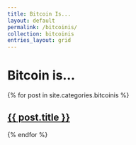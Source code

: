 ```yaml
---
title: Bitcoin Is...
layout: default
permalink: /bitcoinis/
collection: bitcoinis
entries_layout: grid
---
```


<h1>Bitcoin is...</h1>
{% for post in site.categories.bitcoinis %}
  <h2><a href="{{ post.url }}">{{ post.title }}</a></h2>
{% endfor %}